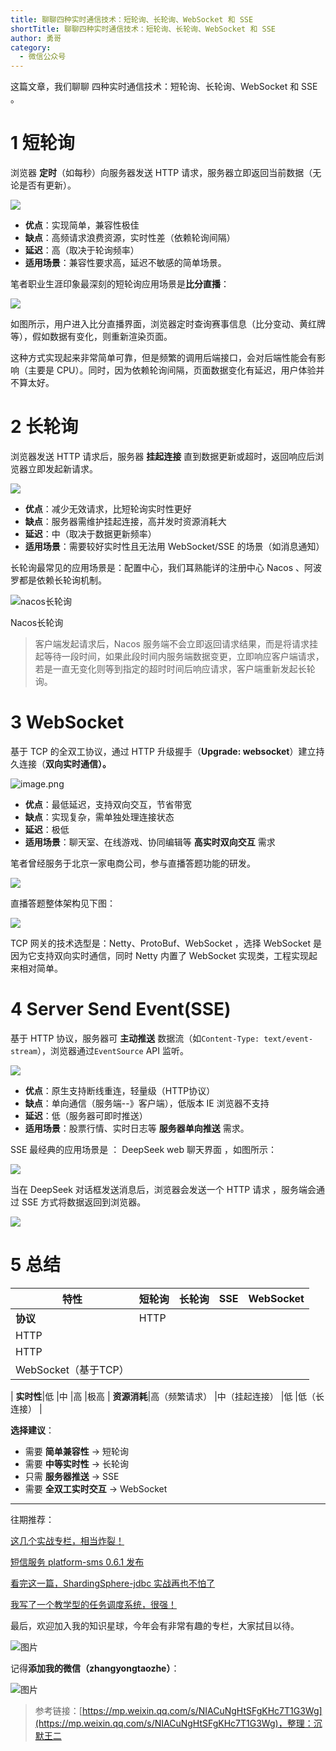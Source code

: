 ```yaml
---
title: 聊聊四种实时通信技术：短轮询、长轮询、WebSocket 和 SSE
shortTitle: 聊聊四种实时通信技术：短轮询、长轮询、WebSocket 和 SSE
author: 勇哥
category:
  - 微信公众号
---
```


这篇文章，我们聊聊 四种实时通信技术：短轮询、长轮询、WebSocket 和 SSE 。

# 1 短轮询

浏览器 **定时**（如每秒）向服务器发送 HTTP 请求，服务器立即返回当前数据（无论是否有更新）。

![](https://mmbiz.qpic.cn/sz_mmbiz_png/V71JNV78n28WRbCSpJgdDcADjkGv7bVm4eUSzBymwEgYk4MK2wNREVm1ZKpcUib7RtRR0FgRl1CltGPUvQRtLfg/640?wx_fmt=png&from=appmsg)

*   **优点**：实现简单，兼容性极佳
*   **缺点**：高频请求浪费资源，实时性差（依赖轮询间隔）
*   **延迟**：高（取决于轮询频率）
*   **适用场景**：兼容性要求高，延迟不敏感的简单场景。

笔者职业生涯印象最深刻的短轮询应用场景是**比分直播**：

![](https://mmbiz.qpic.cn/sz_mmbiz_png/V71JNV78n28WRbCSpJgdDcADjkGv7bVmwoaY7ynDvCicfbOpibv46kmqgicWUxaOkmZxvUSFvgm5OmX6pXOhyOzTw/640?wx_fmt=png&from=appmsg)

如图所示，用户进入比分直播界面，浏览器定时查询赛事信息（比分变动、黄红牌等），假如数据有变化，则重新渲染页面。

这种方式实现起来非常简单可靠，但是频繁的调用后端接口，会对后端性能会有影响（主要是 CPU）。同时，因为依赖轮询间隔，页面数据变化有延迟，用户体验并不算太好。

# 2 长轮询

浏览器发送 HTTP 请求后，服务器 **挂起连接** 直到数据更新或超时，返回响应后浏览器立即发起新请求。

![](https://mmbiz.qpic.cn/sz_mmbiz_png/V71JNV78n28WRbCSpJgdDcADjkGv7bVmibKzXlLjIpHzJHlfq2Gtnicb6ePlzh3z1GLtTm66wk2Rnsk3XMJibk5Sg/640?wx_fmt=png&from=appmsg)

*   **优点**：减少无效请求，比短轮询实时性更好
*   **缺点**：服务器需维护挂起连接，高并发时资源消耗大
*   **延迟**：中（取决于数据更新频率）
*   **适用场景**：需要较好实时性且无法用 WebSocket/SSE 的场景（如消息通知）

长轮询最常见的应用场景是：配置中心，我们耳熟能详的注册中心 Nacos 、阿波罗都是依赖长轮询机制。

![nacos长轮询](https://mmbiz.qpic.cn/sz_mmbiz_jpg/V71JNV78n28WRbCSpJgdDcADjkGv7bVmFsxrwOTNL9SxpD0licLnns4cmshZ6Nd3XzYOibzNbUIqHQ1XbnxZjUxw/640?wx_fmt=other&from=appmsg)

Nacos长轮询

> 客户端发起请求后，Nacos 服务端不会立即返回请求结果，而是将请求挂起等待一段时间，如果此段时间内服务端数据变更，立即响应客户端请求，若是一直无变化则等到指定的超时时间后响应请求，客户端重新发起长轮询。

# 3 WebSocket

基于 TCP 的全双工协议，通过 HTTP 升级握手（**Upgrade: websocket**）建立持久连接（**双向实时通信）。**

![image.png](https://mmbiz.qpic.cn/sz_mmbiz_png/V71JNV78n28WRbCSpJgdDcADjkGv7bVmwRWKdEsE29SOz5icqfRcpjAJmoHlEyZ5apjGMJYy9icGQFYG9iaPk5HWA/640?wx_fmt=png&from=appmsg)

*   **优点**：最低延迟，支持双向交互，节省带宽
*   **缺点**：实现复杂，需单独处理连接状态
*   **延迟**：极低
*   **适用场景**：聊天室、在线游戏、协同编辑等 **高实时双向交互** 需求

笔者曾经服务于北京一家电商公司，参与直播答题功能的研发。

![](https://mmbiz.qpic.cn/sz_mmbiz_png/V71JNV78n28WRbCSpJgdDcADjkGv7bVmSPzs6DhPC3qMn0U6N85WRicUSQJmgK0SL1Zicng2ewvkZO63rFDqRTMQ/640?wx_fmt=png&from=appmsg)

  

直播答题整体架构见下图：

![](https://mmbiz.qpic.cn/sz_mmbiz_png/V71JNV78n28WRbCSpJgdDcADjkGv7bVmHEO5Yd9Sv28ibFQzR19icsiaAsjep13yf9gibZrBtM9F5cXE9xdlNl360A/640?wx_fmt=png&from=appmsg)

TCP 网关的技术选型是：Netty、ProtoBuf、WebSocket ，选择 WebSocket 是因为它支持双向实时通信，同时 Netty 内置了 WebSocket 实现类，工程实现起来相对简单。

# 4 Server Send Event(SSE)

基于 HTTP 协议，服务器可 **主动推送** 数据流（如`Content-Type: text/event-stream`），浏览器通过`EventSource` API 监听。

![](https://mmbiz.qpic.cn/sz_mmbiz_png/V71JNV78n28WRbCSpJgdDcADjkGv7bVmSZHREpd2jZXHdHqf2sQuicxh0DkrPySREEzwzuLib3Byz2po9oK3TpLA/640?wx_fmt=png&from=appmsg)

*   **优点**：原生支持断线重连，轻量级（HTTP协议）
*   **缺点**：单向通信（服务端--》客户端），低版本 IE 浏览器不支持
*   **延迟**：低（服务器可即时推送）
*   **适用场景**：股票行情、实时日志等 **服务器单向推送** 需求。

SSE 最经典的应用场景是 ： DeepSeek web 聊天界面 ，如图所示：

![](https://mmbiz.qpic.cn/sz_mmbiz_png/V71JNV78n28WRbCSpJgdDcADjkGv7bVmKSnaLZ2AO44bCE91YdmPuvFnBSWrSib5N0QlZrFRQibBBZ9EHDy91FdA/640?wx_fmt=png&from=appmsg)

当在 DeepSeek 对话框发送消息后，浏览器会发送一个 HTTP 请求 ，服务端会通过 SSE 方式将数据返回到浏览器。

![](https://mmbiz.qpic.cn/sz_mmbiz_png/V71JNV78n28WRbCSpJgdDcADjkGv7bVmty4iaiaWpRCeIv3dgZvbxDHw3E0ibA2xzKWpics1F1CRNlTcqeuCXFFX7g/640?wx_fmt=png&from=appmsg)

# 5 总结

**特性**|**短轮询**|**长轮询**|**SSE**|**WebSocket**|
---|---|---|---|---|
**协议**|HTTP
|HTTP
|HTTP
|WebSocket（基于TCP）
|
**实时性**|低
|中
|高
|极高
|
**资源消耗**|高（频繁请求）
|中（挂起连接）
|低
|低（长连接）
|

**选择建议**：

*   需要 **简单兼容性** → 短轮询
*   需要 **中等实时性** → 长轮询
*   只需 **服务器推送** → SSE
*   需要 **全双工实时交互** → WebSocket

* * *

往期推荐：

[这几个实战专栏，相当炸裂！](https://mp.weixin.qq.com/s?__biz=MzIyNTYzNDE5MQ==&mid=2247520060&idx=1&sn=c03b2b626e467243222d22591264222a&scene=21#wechat_redirect)

[短信服务 platform-sms 0.6.1 发布](https://mp.weixin.qq.com/s?__biz=MzIyNTYzNDE5MQ==&mid=2247519195&idx=1&sn=bfdc712051446c6abb1c9616978b5846&scene=21#wechat_redirect)

[看完这一篇，ShardingSphere-jdbc 实战再也不怕了](https://mp.weixin.qq.com/s?__biz=MzIyNTYzNDE5MQ==&mid=2247511645&idx=1&sn=b81aecc9ff727ef880c6bcf841169737&scene=21#wechat_redirect)

[我写了一个教学型的任务调度系统，很强！](https://mp.weixin.qq.com/s?__biz=MzIyNTYzNDE5MQ==&mid=2247520043&idx=1&sn=f06597b5a39236dbd5d34017d5a8d359&scene=21#wechat_redirect)

最后，欢迎加入我的知识星球，今年会有非常有趣的专栏，大家拭目以待。

![图片](https://mmbiz.qpic.cn/sz_mmbiz_png/V71JNV78n29BJE4ZbEGbUCUQUhS7NC1IeZkOcYDEPePiawnRFJWbdYwrrrKg3TicgBauRPmEnqiaBoYjibTDZvT6ibQ/640?wx_fmt=png&from=appmsg&tp=webp&wxfrom=5&wx_lazy=1)

记得**添加我的微信（zhangyongtaozhe）**：

![图片](https://mmbiz.qpic.cn/sz_mmbiz_jpg/V71JNV78n29BJE4ZbEGbUCUQUhS7NC1IecK5JPoyMv5grj1HJCpwb0QzNXcz8LyIsial6yYSaOzWzMY2OswSkwA/640?wx_fmt=jpeg&from=appmsg&tp=webp&wxfrom=5&wx_lazy=1)

>参考链接：[https://mp.weixin.qq.com/s/NIACuNgHtSFgKHc7T1G3Wg](https://mp.weixin.qq.com/s/NIACuNgHtSFgKHc7T1G3Wg)，整理：沉默王二
